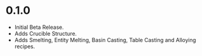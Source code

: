 # 0.1.0
- Initial Beta Release.
- Adds Crucible Structure.
- Adds Smelting, Entity Melting, Basin Casting, Table Casting and Alloying recipes.